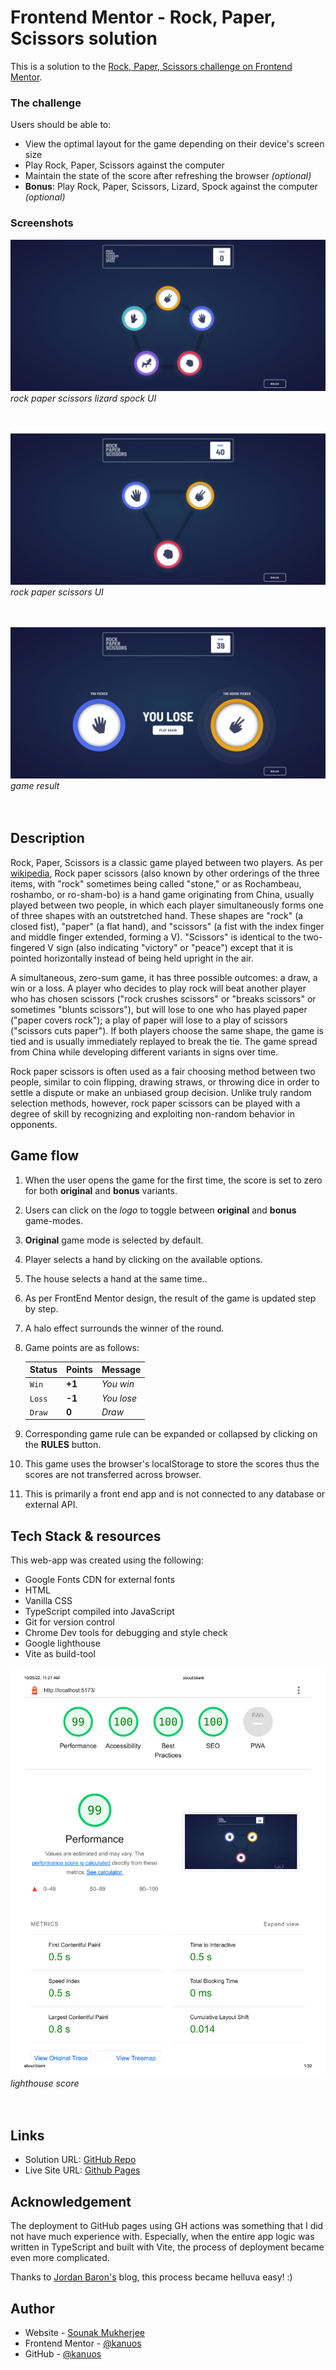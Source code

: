 # Frontend Mentor - Rock, Paper, Scissors solution

This is a solution to the [Rock, Paper, Scissors challenge on Frontend Mentor](https://www.frontendmentor.io/challenges/rock-paper-scissors-game-pTgwgvgH). 

### The challenge

Users should be able to:

- View the optimal layout for the game depending on their device's screen size
- Play Rock, Paper, Scissors against the computer
- Maintain the state of the score after refreshing the browser _(optional)_
- **Bonus**: Play Rock, Paper, Scissors, Lizard, Spock against the computer _(optional)_

### Screenshots

![](./public/screenshots/SC-1.png)
*rock paper scissors lizard spock UI*
<br>
<br>
<br>

![](./public/screenshots/SC-2.png)
*rock paper scissors UI*
<br>
<br>
<br>

![](./public/screenshots/SC.png)
*game result*
<br>
<br>
<br>

## Description

Rock, Paper, Scissors is a classic game played between two players. As per [wikipedia](https://en.wikipedia.org/wiki/Rock_paper_scissors), Rock paper scissors (also known by other orderings of the three items, with "rock" sometimes being called "stone," or as Rochambeau, roshambo, or ro-sham-bo) is a hand game originating from China, usually played between two people, in which each player simultaneously forms one of three shapes with an outstretched hand. These shapes are "rock" (a closed fist), "paper" (a flat hand), and "scissors" (a fist with the index finger and middle finger extended, forming a V). "Scissors" is identical to the two-fingered V sign (also indicating "victory" or "peace") except that it is pointed horizontally instead of being held upright in the air.

A simultaneous, zero-sum game, it has three possible outcomes: a draw, a win or a loss. A player who decides to play rock will beat another player who has chosen scissors ("rock crushes scissors" or "breaks scissors" or sometimes "blunts scissors"), but will lose to one who has played paper ("paper covers rock"); a play of paper will lose to a play of scissors ("scissors cuts paper"). If both players choose the same shape, the game is tied and is usually immediately replayed to break the tie. The game spread from China while developing different variants in signs over time.

Rock paper scissors is often used as a fair choosing method between two people, similar to coin flipping, drawing straws, or throwing dice in order to settle a dispute or make an unbiased group decision. Unlike truly random selection methods, however, rock paper scissors can be played with a degree of skill by recognizing and exploiting non-random behavior in opponents.

## Game flow
1. When the user opens the game for the first time, the score is set to zero for both **original** and **bonus** variants.
2. Users can click on the *logo* to toggle between **original** and **bonus** game-modes.
3. **Original** game mode is selected by default.
4. Player selects a hand by clicking on the available options.
5. The house selects a hand at the same time..
6. As per FrontEnd Mentor design, the result of the game is updated step by step. 
7. A halo effect surrounds the winner of the round.
8. Game points are as follows:

    | Status | Points | Message    |
    | ------ | ------ | ---------- |
    | `Win`  | **+1** | *You win*  |
    | `Loss` | **-1** | *You lose* |
    | `Draw` | **0**  | *Draw*     |

9. Corresponding game rule can be expanded or collapsed by clicking on the **RULES** button.
10. This game uses the browser's localStorage to store the scores thus the scores are not transferred across browser.
11. This is primarily a front end app and is not connected to any database or external API.


## Tech Stack & resources

This web-app was created using the following: 
- Google Fonts CDN for external fonts
- HTML
- Vanilla CSS
- TypeScript compiled into JavaScript
- Git for version control
- Chrome Dev tools for debugging and style check
- Google lighthouse
- Vite as build-tool

![](./public/screenshots/lighthouse.png)
*lighthouse score*
<br>
<br>
<br>


## Links

- Solution URL: [GitHub Repo](https://github.com/kanuos/rock-paper-scissors__vanilla)
- Live Site URL: [Github Pages](https://kanuos.github.io/rock-paper-scissors__vanilla/)


## Acknowledgement

The deployment to GitHub pages using GH actions was something that I did not have much experience with. Especially, when the entire app logic was written in TypeScript and built with Vite, the process of deployment became even more complicated.

Thanks to [Jordan Baron's](https://blog.codedbyjordan.com/deploying-a-vite-app-with-github-actions) blog, this process became helluva easy! :)


## Author

- Website - [Sounak Mukherjee](https://www.sounakmukherjee.com)
- Frontend Mentor - [@kanuos](https://www.frontendmentor.io/profile/kanuos)
- GitHub - [@kanuos](https://www.github.com/kanuos)

